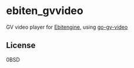 # ebiten_gvvideo

GV video player for [Ebitengine](https://ebitengine.org/), using [go-gv-video](https://github.com/funatsufumiya/go-gv-video)

## License

0BSD